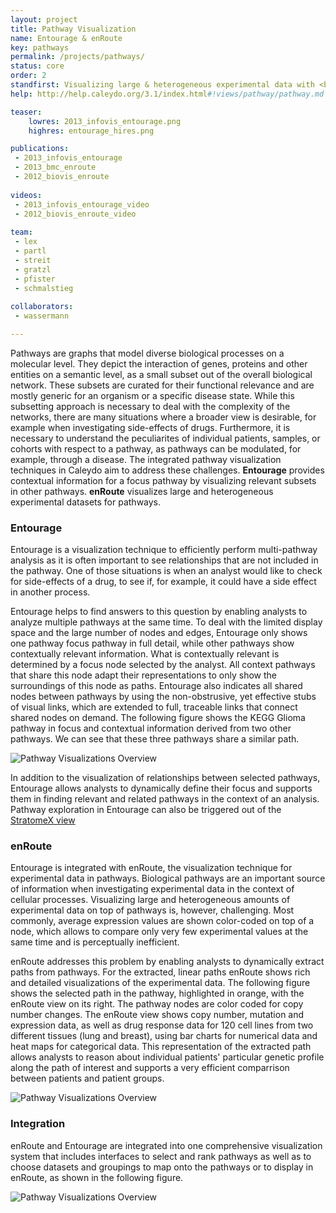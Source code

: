 ```yaml
---
layout: project
title: Pathway Visualization
name: Entourage & enRoute
key: pathways
permalink: /projects/pathways/
status: core
order: 2
standfirst: Visualizing large & heterogeneous experimental data with <b>enRoute</b> and pathway interdependencies with <b>Entourage</b>.
help: http://help.caleydo.org/3.1/index.html#!views/pathway/pathway.md

teaser: 
    lowres: 2013_infovis_entourage.png
    highres: entourage_hires.png

publications:
 - 2013_infovis_entourage
 - 2013_bmc_enroute
 - 2012_biovis_enroute
 
videos: 
 - 2013_infovis_entourage_video
 - 2012_biovis_enroute_video
     
team:
 - lex
 - partl
 - streit
 - gratzl
 - pfister
 - schmalstieg
 
collaborators:
 - wassermann 

---
```


Pathways are graphs that model diverse biological processes on a molecular level. They depict the interaction of genes, proteins and other entities on a semantic level, as a small subset out of the overall biological network. These subsets are curated for their functional relevance and are mostly generic for an organism or a specific disease state. While this subsetting approach is necessary to deal with the complexity of the networks, there are many situations where a broader view is desirable, for example when investigating side-effects of drugs. Furthermore, it is necessary to understand the peculiarites of individual patients, samples, or cohorts with respect to a pathway, as pathways can be modulated, for example, through a disease. The integrated pathway visualization techniques in Caleydo aim to address these challenges. **Entourage** provides contextual information for a focus pathway by visualizing relevant subsets in other pathways. **enRoute** visualizes large and heterogeneous experimental datasets for pathways. 

### Entourage

Entourage is a visualization technique to efficiently perform multi-pathway analysis as it is often important to see relationships that are not included in the pathway. One of those situations is when an analyst would like to check for side-effects of a drug, to see if, for example, it could have a side effect in another process.

Entourage helps to find answers to this question by enabling analysts to analyze multiple pathways at the same time. To deal with the limited display space and the large number of nodes and edges, Entourage only shows one pathway focus pathway in full detail, while other pathways show contextually relevant information. What is contextually relevant is determined by a focus node selected by the analyst. All context pathways that share this node adapt their representations to only show the surroundings of this node as paths. Entourage also indicates all shared nodes between pathways by using the non-obstrusive, yet effective stubs of visual links, which are extended to full, traceable links that connect shared nodes on demand. The following figure shows the KEGG Glioma pathway in focus and contextual information derived from two other pathways. We can see that these three pathways share a similar path. 

![Pathway Visualizations Overview]({{site.baseurl}}/assets/images/projects/entourage_basic.png)

In addition to the visualization of relationships between selected pathways, Entourage allows analysts to dynamically define their focus and supports them in finding relevant and related  pathways in the context of an analysis. Pathway exploration in Entourage can also be triggered out of the [StratomeX view]({{site.baseurl}}/projects/stratomex/)

### enRoute

Entourage is integrated with enRoute, the visualization technique for experimental data in pathways. Biological pathways are an important source of information when investigating experimental data in the context of cellular processes. Visualizing large and heterogeneous amounts of experimental data on top of pathways is, however, challenging. Most commonly, average expression values are shown color-coded  on top of a node, which allows to compare only very few experimental values at the same time and is perceptually inefficient.

enRoute addresses this problem by enabling analysts to dynamically extract paths from pathways. For the extracted, linear paths enRoute shows rich and detailed visualizations of the experimental data. The following figure shows the selected path in the pathway, highlighted in orange, with the enRoute view on its right. The pathway nodes are color coded for copy number changes. The enRoute view shows copy number, mutation and expression data, as well as drug response data for 120 cell lines from two different tissues (lung and breast), using bar charts for numerical data and heat maps for categorical data. This representation of the extracted path allows analysts to reason about individual patients' particular genetic profile along the path of interest and supports a very efficient comparrison between patients and patient groups.

![Pathway Visualizations Overview]({{site.baseurl}}/assets/images/projects/enroute_basic.png)

### Integration

enRoute and Entourage are integrated into one comprehensive visualization system that includes interfaces to select and rank pathways as well as to choose datasets and groupings to map onto the pathways or to display in enRoute, as shown in the following figure. 

![Pathway Visualizations Overview]({{site.baseurl}}/assets/images/projects/pathway_overview.png)